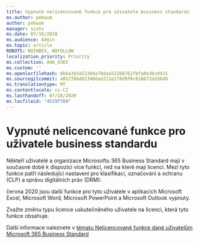 ```yaml
---
title: Vypnuté nelicencované funkce pro uživatele business standardu
ms.author: pebaum
author: pebaum
manager: scotv
ms.date: 07/16/2020
ms.audience: Admin
ms.topic: article
ROBOTS: NOINDEX, NOFOLLOW
localization_priority: Priority
ms.collection: Adm_O365
ms.custom: ''
ms.openlocfilehash: 6bba3b5a53304a78daa52268761fbfa8e3bc0431
ms.sourcegitcommit: a05276bd623466ad211e1f8d9f0c616672dd3640
ms.translationtype: MT
ms.contentlocale: cs-CZ
ms.lasthandoff: 07/16/2020
ms.locfileid: "45197769"
---
```

# <a name="unlicensed-features-turned-off-for-business-standard-users"></a>Vypnuté nelicencované funkce pro uživatele business standardu

Někteří uživatelé a organizace Microsoftu 365 Business Standard mají v současné době k dispozici více funkcí, než na které mají licenci. Mezi tyto funkce patří následující nastavení pro klasifikaci, označování a ochranu (CLP) a správu digitálních práv (DRM):
    
června 2020 jsou další funkce pro tyto uživatele v aplikacích Microsoft Excel, Microsoft Word, Microsoft PowerPoint a Microsoft Outlook vypnuty.

Zvažte změnu typu licence uskutečněného uživatele na licenci, která tyto funkce obsahuje. 

Další informace naleznete v [tématu Nelicencované funkce dané uživatelům Microsoft 365 Business Standard](https://support.microsoft.com/help/4568654/extra-features-to-be-turned-off-for-microsoft-365-business-standard?preview)